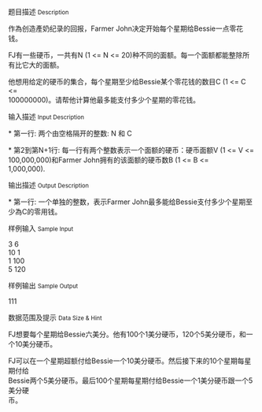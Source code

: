 <div class="panel panel-default">
<div class="area-title">
<span>
题目描述
<small>Description</small>
</span></div>
<div class="panel-body">

<p>作為创造產奶纪录的回报，Farmer John决定开始每个星期给Bessie一点零花钱。</p>
<p>FJ有一些硬币，一共有N (1 &lt;= N &lt;= 20)种不同的面额。每一个面额都能整除所有比它大的面额。</p>
<p>他想用给定的硬币的集合，每个星期至少给Bessie某个零花钱的数目C (1 &lt;= C &lt;= <br>100000000)。请帮他计算他最多能支付多少个星期的零花钱。</p>

</div>
</div>

<div class="panel panel-default">
<div class="area-title">
<span>
输入描述
<small>Input Description</small>
</span></div>
<div class="panel-body">
<p>* 第一行: 两个由空格隔开的整数: N 和 C</p>
<p>* 第2到第N+1行: 每一行有两个整数表示一个面额的硬币：硬币面额V (1 &lt;= V &lt;= <br> 100,000,000)和Farmer John拥有的该面额的硬币数B (1 &lt;= B &lt;=<br> 1,000,000).</p>

</div>
</div>
<div  class="panel panel-default">
<div class="area-title">
<span>
输出描述
<small>Output Description</small>
</span></div>
<div class="panel-body">

<p>* 第一行: 一个单独的整数，表示Farmer John最多能给Bessie支付多少个星期至少為C的零用钱。</p>

</div>
</div>


<div class="panel panel-default">
<div class="area-title">
<span>
样例输入
<small>Sample Input</small>
</span></div>
<div class="panel-body">
<p>3 6<br>10 1<br>1 100<br>5 120</p>

</div>
</div>

<div class="panel panel-default">
<div class="area-title">
<span>
样例输出
<small>Sample Output</small>
</span></div>
<div class="panel-body">
<p>111</p>

</div>
</div>

<div class="panel panel-default">
<div class="area-title">
<span>
数据范围及提示
<small>Data Size & Hint</small>
</span></div>
<div class="panel-body">
<p>FJ想要每个星期给Bessie六美分。他有100个1美分硬币，120个5美分硬币，和一个10美分硬币。</p>
<p>FJ可以在一个星期超额付给Bessie一个10美分硬币。然后接下来的10个星期每星期付给<br>Bessie两个5美分硬币。最后100个星期每星期付给Bessie一个1美分硬币跟一个5美分硬<br>币。</p>
<p> </p>
</div>
</div>